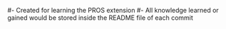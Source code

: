 #- Created for learning the PROS extension
#- All knowledge learned or gained would be stored inside the README file of each commit